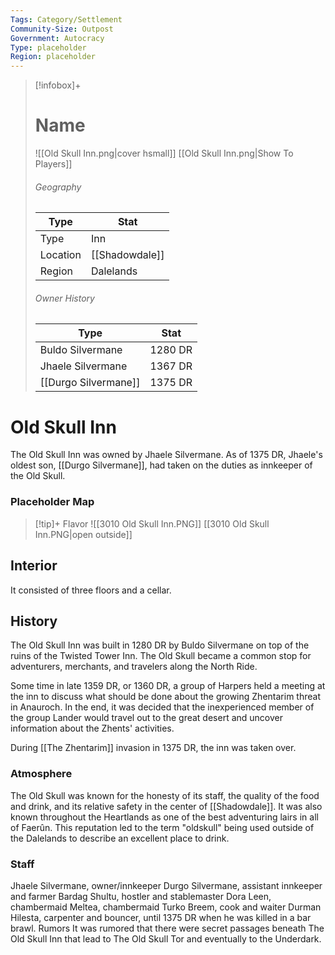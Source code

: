 ```yaml
---
Tags: Category/Settlement
Community-Size: Outpost
Government: Autocracy
Type: placeholder
Region: placeholder
---
```


> [!infobox]+
> # Name
> ![[Old Skull Inn.png|cover hsmall]]
> [[Old Skull Inn.png|Show To Players]]
> ###### Geography
> Type |  Stat |
> ---|---|
> Type | Inn |
> Location | [[Shadowdale]] |
> Region | Dalelands |
> ###### Owner History
> Type |  Stat |
> ---|---|
> Buldo Silvermane | 1280 DR |
> Jhaele Silvermane | 1367 DR |
> [[Durgo Silvermane]] | 1375 DR |

# Old Skull Inn
The Old Skull Inn was owned by Jhaele Silvermane. As of 1375 DR, Jhaele's oldest son, [[Durgo Silvermane]], had taken on the duties as innkeeper of the Old Skull.

### Placeholder Map

> [!tip]+ Flavor
> ![[3010 Old Skull Inn.PNG]]
> [[3010 Old Skull Inn.PNG|open outside]]

## Interior
It consisted of three floors and a cellar.

## History
The Old Skull Inn was built in 1280 DR by Buldo Silvermane on top of the ruins of the Twisted Tower Inn. The Old Skull became a common stop for adventurers, merchants, and travelers along the North Ride.

Some time in late 1359 DR, or 1360 DR, a group of Harpers held a meeting at the inn to discuss what should be done about the growing Zhentarim threat in Anauroch. In the end, it was decided that the inexperienced member of the group Lander would travel out to the great desert and uncover information about the Zhents' activities.

During [[The Zhentarim]] invasion in 1375 DR, the inn was taken over.

### Atmosphere
The Old Skull was known for the honesty of its staff, the quality of the food and drink, and its relative safety in the center of [[Shadowdale]]. It was also known throughout the Heartlands as one of the best adventuring lairs in all of Faerûn. This reputation led to the term "oldskull" being used outside of the Dalelands to describe an excellent place to drink.

### Staff
Jhaele Silvermane, owner/innkeeper
Durgo Silvermane, assistant innkeeper and farmer
Bardag Shultu, hostler and stablemaster
Dora Leen, chambermaid
Meltea, chambermaid
Turko Breem, cook and waiter
Durman Hilesta, carpenter and bouncer, until 1375 DR when he was killed in a bar brawl.
Rumors
It was rumored that there were secret passages beneath The Old Skull Inn that lead to The Old Skull Tor and eventually to the Underdark.
